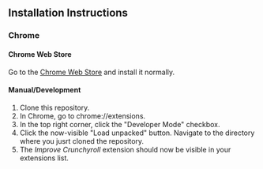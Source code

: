## Installation Instructions

### Chrome

#### Chrome Web Store

Go to the [Chrome Web Store](https://chrome.google.com/webstore/detail/crunchyroll-bigger-player/elmhfjhlecffodalffipmgpploaihjgh) and install it normally.

#### Manual/Development

1. Clone this repository.
2. In Chrome, go to chrome://extensions.
3. In the top right corner, click the "Developer Mode" checkbox.
4. Click the now-visible "Load unpacked" button. Navigate to the directory where you jusrt cloned the repository.
5. The _Improve Crunchyroll_ extension should now be visible in your extensions list.
